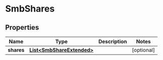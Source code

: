 
# SmbShares

## Properties
Name | Type | Description | Notes
------------ | ------------- | ------------- | -------------
**shares** | [**List&lt;SmbShareExtended&gt;**](SmbShareExtended.md) |  |  [optional]



